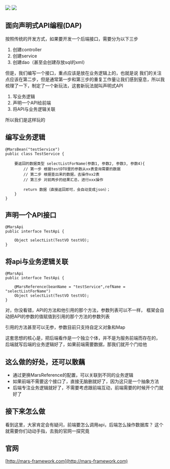 ![](https://img.shields.io/badge/licenes-MIT-brightgreen.svg)
![](https://img.shields.io/badge/jdk-1.8+-brightgreen.svg)

## 面向声明式API编程(DAP)

按照传统的开发方式，如果要开发一个后端接口，需要分为以下三步

1. 创建controller
2. 创建service
3. 创建dao（甚至会创建存放sql的xml）

但是，我们编写一个接口，重点应该是放在业务逻辑上的，也就是说 我们的关注点应该在第二步，但是通常第一步和第三步的重复工作量让我们感到窒息，所以我梳理了一下，制定了一个新玩法，这套新玩法就叫声明式API

1. 写业务逻辑
2. 声明一个API给前端
3. 将API与业务逻辑关联

所以我们是这样玩的

## 编写业务逻辑

```
@MarsBean("testService")
public class TestService {

	要返回的数据类型 selectListForName(参数1, 参数2, 参数3, 参数4){
		// 第一步 根据testDTO里的参数从xx表查询需要的数据
		// 第二步 根据查出来的数据，去操作xx2表
		// 第三步 对前两步的结果汇总，进行xxx操作
		
		return 数据（直接返回即可，会自动变成json）；
	}
}
```
## 声明一个API接口

```
@MarsApi
public interface TestApi {

    Object selectList(TestVO testVO);
}
```

## 将api与业务逻辑关联

```
@MarsApi
public interface TestApi {
		
	@MarsReference(beanName = "testService",refName = "selectListForName")
    Object selectList(TestVO testVO);
}
```

对，你没看错，API的方法和他引用的那个方法，参数列表可以不一样，
框架会自动把API的参数的值赋值到引用的那个方法的参数列表

引用的方法甚至可以无参，参数目前只支持自定义对象和Map

这套思想的核心是，把后端看作是一个独立个体，并不是为服务前端而存在的，
后端就写后端的业务逻辑好了，如果前端需要数据，那我们就开个门给他

## 这么做的好处，还可以散藕

- 通过更换MarsReference的配置，可以关联到不同的业务逻辑
- 如果前端不需要这个接口了，直接无脑删就好了，因为这只是一个抽象方法
- 后端专注业务逻辑就好了，不需要考虑跟前端互动，前端需要的时候开个门就好了

## 接下来怎么做

看到这里，大家肯定会有疑问，前端要怎么调用api，后端怎么操作数据库？ 这个就需要你们动动手指，去我的官网一探究竟

## 官网

[http://mars-framework.com](http://mars-framework.com)
